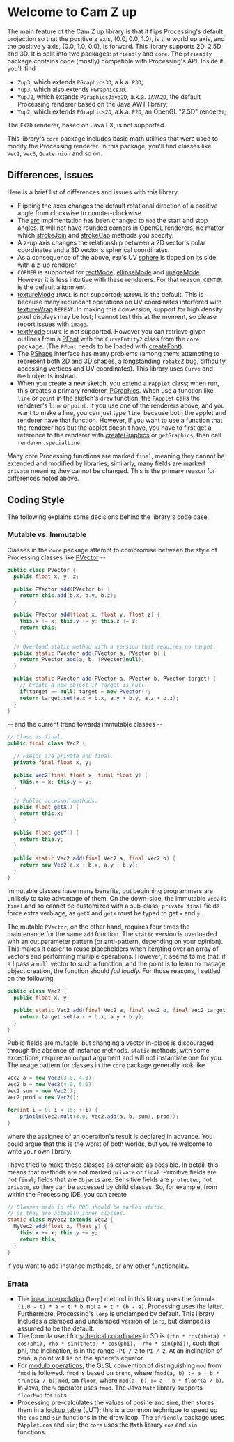 # Welcome to Cam Z up

The main feature of the Cam Z up library is that it flips Processing's default projection so that the positive z axis, (0.0, 0.0, 1.0), is the world up axis, and the positive y axis, (0.0, 1.0, 0.0), is forward. This library supports 2D, 2.5D and 3D. It is split into two packages: `pfriendly` and `core`. The `pfriendly` package contains code (mostly) compatible with Processing's API. Inside it, you'll find

- `Zup3`, which extends `PGraphics3D`, a.k.a. `P3D`;
- `Yup3`, which also extends `PGraphics3D`.
- `YupJ2`, which extends `PGraphicsJava2D`, a.k.a. `JAVA2D`, the default Processing renderer based on the Java AWT library;
- `Yup2`, which extends `PGraphics2D`, a.k.a. `P2D`, an OpenGL "2.5D" renderer;

The `FX2D` renderer, based on Java FX, is not supported.

This library's `core` package includes basic math utilities that were used to modify the Processing renderer. In this package, you'll find classes like `Vec2`, `Vec3`, `Quaternion` and so on.

## Differences, Issues

Here is a brief list of differences and issues with this library.

- Flipping the axes changes the default rotational direction of a positive angle from clockwise to counter-clockwise.
- The [arc](https://processing.org/reference/arc_.html) implmentation has been changed to `mod` the start and stop angles. It will not have rounded corners in OpenGL renderers, no matter which [strokeJoin](https://processing.org/reference/strokeJoin_.html) and [strokeCap](https://processing.org/reference/strokeCap_.html) methods you specify.
- A z-up axis changes the relationship between a 2D vector's polar coordinates and a 3D vector's spherical coordinates.
- As a consequence of the above, `P3D`'s UV [sphere](https://processing.org/reference/sphere_.html) is tipped on its side with a z-up renderer.
- `CORNER` is supported for [rectMode](https://processing.org/reference/rectMode_.html), [ellipseMode](https://processing.org/reference/ellipseMode_.html) and [imageMode](https://processing.org/reference/imageMode_.html). However it is less intuitive with these renderers. For that reason, `CENTER` is the default alignment.
- [textureMode](https://processing.org/reference/textureMode_.html) `IMAGE` is not supported; `NORMAL` is the default. This is because many redundant operations on UV coordinates interfered with [textureWrap](https://processing.org/reference/textureWrap_.html) `REPEAT`. In making this conversion, support for high density pixel displays may be lost; I cannot test this at the moment, so please report issues with `image`.
- [textMode](https://processing.org/reference/textMode_.html) `SHAPE` is not supported. However you can retrieve glyph outlines from a [PFont](https://processing.org/reference/PFont.html) with the `CurveEntity2` class from the `core` package. (The `PFont` needs to be loaded with [createFont](https://processing.org/reference/createFont_.html)).
- The [PShape](https://processing.org/reference/PShape.html) interface has many problems (among them: attempting to represent both 2D and 3D shapes, a longstanding `rotateZ` bug, difficulty accessing vertices and UV coordinates). This library uses `Curve` and `Mesh` objects instead.
- When you create a new sketch, you extend a `PApplet` class; when run, this creates a primary renderer, [PGraphics](https://processing.org/reference/PGraphics.html). When use a function like `line` or `point` in the sketch's `draw` function, the `PApplet` calls the renderer's `line` or `point`. If you use one of the renderers above, and you want to make a line, you can just type `line`, because both the applet and renderer have that function. However, if you want to use a function that the renderer has but the applet doesn't have, you have to first get a reference to the renderer with [createGraphics](https://processing.org/reference/createGraphics_.html) or `getGraphics`, then call `renderer.specialLine`.

Many core Processing functions are marked `final`, meaning they cannot be extended and modified by libraries; similarly, many fields are marked `private` meaning they cannot be changed. This is the primary reason for differences noted above.

## Coding Style

The following explains some decisions behind the library's code base.

### Mutable vs. Immutable

Classes in the `core` package attempt to compromise between the style of Processing classes like [PVector](https://processing.org/reference/PVector.html) --

```java
public class PVector {
  public float x, y, z;

  public PVector add(PVector b) {
    return this.add(b.x, b.y, b.z);
  }

  public PVector add(float x, float y, float z) {
    this.x += x; this.y += y; this.z += z;
    return this;
  }

  // Overload static method with a version that requires no target.
  public static PVector add(PVector a, PVector b) {
    return PVector.add(a, b, (PVector)null);
  }

  public static PVector add(PVector a, PVector b, PVector target) {
    // Create a new object if target is null.
    if(target == null) target = new PVector();
    return target.set(a.x + b.x, a.y + b.y, a.z + b.z);
  }
}
```

-- and the current trend towards immutable classes --

```java
// Class is final.
public final class Vec2 {

  // Fields are private and final.
  private final float x, y;

  public Vec2(final float x, final float y) {
    this.x = x; this.y = y;
  }

  // Public accessor methods.
  public float getX() {
    return this.x;
  }

  public float getY() {
    return this.y;
  }

  public static Vec2 add(final Vec2 a, final Vec2 b) {
    return new Vec2(a.x + b.x, a.y + b.y);
  }
}
```

Immutable classes have many benefits, but beginning programmers are unlikely to take advantage of them. On the down-side, the immutable `Vec2` is `final` and so cannot be customized with a sub-class; `private final` fields force extra verbiage, as `getX` and `getY` must be typed to get `x` and `y`.

The mutable `PVector`, on the other hand, requires four times the maintenance for the same `add` function. The `static` version is overloaded with an out parameter pattern (or anti-pattern, depending on your opinion). This makes it easier to reuse placeholders when iterating over an array of vectors and performing multiple operations. However, it seems to me that, if a I pass a `null` vector to such a function, and the point is to learn to manage object creation, the function should _fail loudly_. For those reasons, I settled on the following:

```java
public class Vec2 {
  public float x, y;

  public static Vec2 add(final Vec2 a, final Vec2 b, final Vec2 target) {
    return target.set(a.x + b.x, a.y + b.y);
  }
}
```

Public fields are mutable, but changing a vector in-place is discouraged through the absence of instance methods. `static` methods, with some exceptions, require an output argument and will not instantiate one for you. The usage pattern for classes in the `core` package generally look like

```java
Vec2 a = new Vec2(3.0, 4.0);
Vec2 b = new Vec2(4.0, 5.0);
Vec2 sum = new Vec2();
Vec2 prod = new Vec2();

for(int i = 0; i < 15; ++i) {
    println(Vec2.mult(3.0, Vec2.add(a, b, sum), prod));
}
```

where the assignee of an operation's result is declared in advance. You could argue that this is the worst of both worlds, but you're welcome to write your own library.

I have tried to make these classes as extensible as possible. In detail, this means that methods are not marked `private` or `final`. Primitive fields are not `final`; fields that are `Object`s are. Sensitive fields are `protected`, not `private`, so they can be accessed by child classes. So, for example, from within the Processing IDE, you can create

```java
// Classes made in the PDE should be marked static,
// as they are actually inner classes.
static class MyVec2 extends Vec2 {
  MyVec2 add(float x, float y) {
    this.x += x; this.y += y;
    return this;
  }
}
```

if you want to add instance methods, or any other functionality.

### Errata

- The [linear interpolation](https://en.wikipedia.org/wiki/Linear_interpolation) (`lerp`) method in this library uses the formula `(1.0 - t) * a + t * b`, not `a + t * (b - a)`. Processing uses the latter. Furthermore, Processing's `lerp` is unclamped by default. This library Includes a clamped and unclamped version of `lerp`, but clamped is assumed to be the default.
- The formula used for [spherical coordinates](https://en.wikipedia.org/wiki/Spherical_coordinate_system) in 3D is `(rho * cos(theta) * cos(phi), rho * sin(theta) * cos(phi), -rho * sin(phi))`, such that phi, the inclination, is in the range `-PI / 2` to `PI / 2`. At an inclination of zero, a point will lie on the sphere's equator.
- For [modulo operations](https://en.wikipedia.org/wiki/Modulo_operation), the GLSL convention of distinguishing `mod` from `fmod` is followed. `fmod` is based on `trunc`, where `fmod(a, b) := a - b * trunc(a / b)`; `mod`, on `floor`, where `mod(a, b) := a - b * floor(a / b)`. In Java, the `%`  operator uses `fmod`. The Java `Math` library supports `floorMod` for `int`s.
- Processing pre-calculates the values of cosine and sine, then stores them in a [lookup table](https://en.wikipedia.org/wiki/Lookup_table#Computing_sines) (LUT); this is a common technique to speed up the `cos` and `sin` functions in the draw loop. The `pfriendly` package uses `PApplet.cos` and `sin`; the `core` uses the `Math` library `cos` and `sin` functions.
